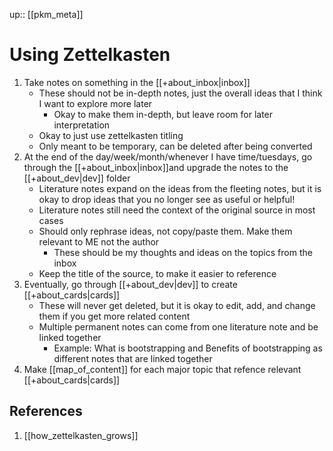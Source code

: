 up:: [[pkm_meta]]

# Using Zettelkasten

1. Take notes on something in the [[+about_inbox|inbox]]
	- These should not be in-depth notes, just the overall ideas that I think I want to explore more later
		- Okay to make them in-depth, but leave room for later interpretation
	- Okay to just use zettelkasten titling
	- Only meant to be temporary, can be deleted after being converted
2. At the end of the day/week/month/whenever I have time/tuesdays, go through the [[+about_inbox|inbox]]and upgrade the notes to the [[+about_dev|dev]] folder
	- Literature notes expand on the ideas from the fleeting notes, but it is okay to drop ideas that you no longer see as useful or helpful!
	- Literature notes still need the context of the original source in most cases
	- Should only rephrase ideas, not copy/paste them. Make them relevant to ME not the author
		- These should be my thoughts and ideas on the topics from the inbox
	- Keep the title of the source, to make it easier to reference
3. Eventually, go through [[+about_dev|dev]] to create [[+about_cards|cards]]
	- These will never get deleted, but it is okay to edit, add, and change them if you get more related content
	- Multiple permanent notes can come from one literature note and be linked together
		- Example: What is bootstrapping and Benefits of bootstrapping as different notes that are linked together
4. Make [[map_of_content]] for each major topic that refence relevant [[+about_cards|cards]]

## References
1. [[how_zettelkasten_grows]]
